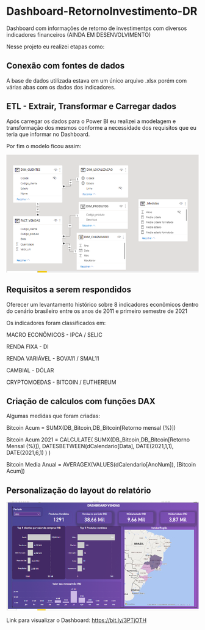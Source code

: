 # Dashboard-RetornoInvestimento-DR
Dashboard com informações de retorno de investimentps com diversos indicadores financeiros (AINDA EM DESENVOLVIMENTO)

Nesse projeto eu realizei etapas como:

## Conexão com fontes de dados

A base de dados utilizada estava em um único arquivo .xlsx porém com várias abas com os dados dos indicadores.

## ETL - Extrair, Transformar e Carregar dados

Após carregar os dados para o Power BI eu realizei a modelagem e transformação dos mesmos conforme a necessidade dos requisitos que eu teria que informar no Dashboard.

Por fim o modelo ficou assim:

![Modelo](https://github.com/MatheusFCBarros/Dashboard_Vendas/blob/main/Modelo.png)

## Requisitos a serem respondidos

Oferecer um levantamento histórico sobre 8 indicadores econômicos dentro do cenário brasileiro entre os anos de 2011 e primeiro semestre de 2021

Os indicadores foram classificados em:

MACRO ECONÔMICOS - IPCA / SELIC

RENDA FIXA - DI

RENDA VARIÁVEL - BOVA11 / SMAL11

CAMBIAL - DÓLAR

CRYPTOMOEDAS - BITCOIN / EUTHEREUM

## Criação de calculos com funções DAX

Algumas medidas que foram criadas:

Bitcoin Acum = 
            SUMX(DB_Bitcoin,DB_Bitcoin[Retorno mensal (%)])
    
Bitcoin Acum 2021 = 
    CALCULATE( 
        SUMX(DB_Bitcoin,DB_Bitcoin[Retorno Mensal (%)]),
                DATESBETWEEN(dCalendario[Data],
                DATE(2021,1,1),
                DATE(2021,6,1)
            )
    )
    
Bitcoin Media Anual = 
            AVERAGEX(VALUES(dCalendario[AnoNum]), [Bitcoin Acum])

## Personalização do layout do relatório

![Dashboard](https://github.com/MatheusFCBarros/Dashboard_Vendas/blob/main/Dashboard.png)


Link para visualizar o Dashboard: https://bit.ly/3PTjOTH
